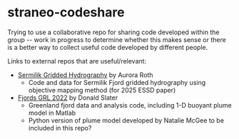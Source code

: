 # straneo-codeshare

Trying to use a collaborative repo for sharing code developed within the group -- work in progress to determine whether this makes sense or there is a better way to collect useful code developed by different people.

Links to external repos that are useful/relevant:
- [Sermilik Gridded Hydrography](https://github.com/a1roth/sermilik_gridded_hydrography) by Aurora Roth
  - Code and data for Sermilik Fjord gridded hydrography using objective mapping method (for 2025 ESSD paper)
- [Fjords GRL 2022](https://github.com/donaldaslater/fjords_GRL_2022) by Donald Slater
  - Greenland fjord data and analysis code, including 1-D buoyant plume model in Matlab
  - Python version of plume model developed by Natalie McGee to be included in this repo?

